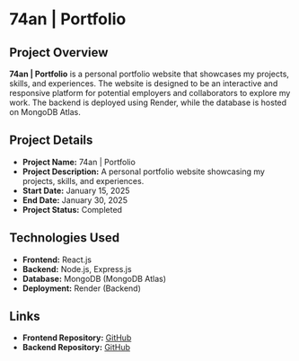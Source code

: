 # 74an | Portfolio

## Project Overview
**74an | Portfolio** is a personal portfolio website that showcases my projects, skills, and experiences. The website is designed to be an interactive and responsive platform for potential employers and collaborators to explore my work. The backend is deployed using Render, while the database is hosted on MongoDB Atlas.

## Project Details
- **Project Name:** 74an | Portfolio
- **Project Description:** A personal portfolio website showcasing my projects, skills, and experiences.
- **Start Date:** January 15, 2025
- **End Date:** January 30, 2025
- **Project Status:** Completed

## Technologies Used
- **Frontend:** React.js
- **Backend:** Node.js, Express.js
- **Database:** MongoDB (MongoDB Atlas)
- **Deployment:** Render (Backend)


## Links
- **Frontend Repository:** [GitHub](https://github.com/pavt74an/Portfolio.git)
- **Backend Repository:** [GitHub](https://github.com/pavt74an/portfolio-bn.git)


